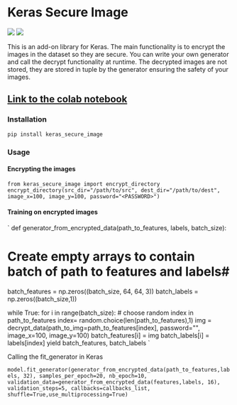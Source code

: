 # Keras Secure Image
[![](https://img.shields.io/github/license/sourcerer-io/hall-of-fame.svg?colorB=ff0000)](https://github.com/akshaybahadur21/Emojinator/blob/master/LICENSE.md)
[![](https://img.shields.io/badge/Akshay-Bahadur-brightgreen.svg?colorB=ff0000)](https://akshaybahadur.com)

This is an add-on library for Keras. The main functionality is to encrypt the images in the dataset so they are secure.
You can write your own generator and call the decrypt functionality at runtime. The decrypted images are not stored, they are stored in tuple by the generator ensuring the safety of your images.

## [Link to the colab notebook](https://colab.research.google.com/drive/1D7ziODKrzL0QK-GuI7BH9f9Fk7U3tfUW)

### Installation

`pip install keras_secure_image`

### Usage

#### Encrypting the images

`from keras_secure_image import encrypt_directory
encrypt_directory(src_dir="/path/to/src",
                                   dest_dir="/path/to/dest", image_x=100, image_y=100,
                                   password="<PASSWORD>")`
								  
#### Training on encrypted images

`
def generator_from_encrypted_data(path_to_features, labels, batch_size):

 # Create empty arrays to contain batch of path to features and labels#

 batch_features = np.zeros((batch_size, 64, 64, 3))
 batch_labels = np.zeros((batch_size,1))

 while True:
   for i in range(batch_size):
     # choose random index in path_to_features
     index= random.choice(len(path_to_features),1)
	 img = decrypt_data(path_to_img=path_to_features[index], password="<PASSWORD>", image_x=100, image_y=100)
     batch_features[i] = img
     batch_labels[i] = labels[index]
   yield batch_features, batch_labels
   `

Calling the fit_generator in Keras

`model.fit_generator(generator_from_encrypted_data(path_to_features,labels, 32),
                    samples_per_epoch=20, nb_epoch=10,
                    validation_data=generator_from_encrypted_data(features,labels, 16),
                    validation_steps=5, callbacks=callbacks_list, shuffle=True,use_multiprocessing=True)`   